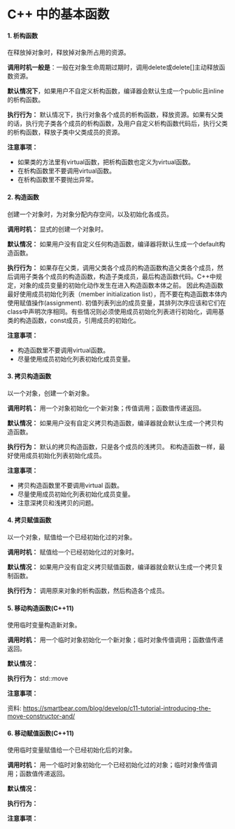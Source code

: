 # C++ 中的基本函数



#### 1. 析构函数

在释放掉对象时，释放掉对象所占用的资源。

**调用时机一般是**：一般在对象生命周期过期时，调用delete或delete[]主动释放函数资源。

**默认情况下**，如果用户不自定义析构函数，编译器会默认生成一个public且inline的析构函数。

**执行行为：** 默认情况下，执行对象各个成员的析构函数，释放资源。如果有父类的话，执行完子类各个成员的析构函数，及用户自定义析构函数代码后，执行父类的析构函数，释放子类中父类成员的资源。

**注意事项：** 

- 如果类的方法里有virtual函数，把析构函数也定义为virtual函数。
- 在析构函数里不要调用virtual函数。
- 在析构函数里不要抛出异常。



#### 2. 构造函数

创建一个对象时，为对象分配内存空间，以及初始化各成员。

**调用时机：** 显式的创建一个对象时。

**默认情况：** 如果用户没有自定义任何构造函数，编译器将默认生成一个default构造函数。

**执行行为：** 如果存在父类，调用父类各个成员的构造函数构造父类各个成员，然后调用子类各个成员的构造函数，构造子类成员，最后构造函数代码。C++中规定，对象的成员变量的初始化动作发生在进入构造函数本体之前。 因此构造函数最好使用成员初始化列表（member initialization list），而不要在构造函数本体内使用赋值操作(assignment). 初值列表列出的成员变量，其排列次序应该和它们在class中声明次序相同。有些情况则必须使用成员初始化列表进行初始化，调用基类的构造函数，const成员，引用成员的初始化。

**注意事项：**

- 构造函数里不要调用virtual函数。
- 尽量使用成员初始化列表初始化成员变量。



#### 3. 拷贝构造函数

以一个对象，创建一个新对象。

**调用时机：** 用一个对象初始化一个新对象；传值调用；函数值传递返回。

**默认情况：** 如果用户没有自定义拷贝构造函数，编译器就会默认生成一个拷贝构造函数。

**执行行为：** 默认的拷贝构造函数，只是各个成员的浅拷贝。 和构造函数一样，最好使用成员初始化列表初始化成员。

**注意事项：**

- 拷贝构造函数里不要调用virtual 函数。
- 尽量使用成员初始化列表初始化成员变量。
- 注意深拷贝和浅拷贝的问题。



#### 4. 拷贝赋值函数

以一个对象，赋值给一个已经初始化过的对象。

**调用时机：** 赋值给一个已经初始化过的对象时。

**默认情况：** 如果用户没有自定义拷贝赋值函数，编译器就会默认生成一个拷贝复制函数。

**执行行为：** 调用原来对象的析构函数，然后构造各个成员。



#### 5. 移动构造函数(C++11)

使用临时变量构造新对象。

**调用时机：** 用一个临时对象初始化一个新对象；临时对象传值调用；函数值传递返回。

**默认情况：** 

**执行行为：** std::move

**注意事项：**



资料: https://smartbear.com/blog/develop/c11-tutorial-introducing-the-move-constructor-and/



#### 6. 移动赋值函数(C++11)

使用临时变量赋值给一个已经初始化后的对象。

**调用时机：** 用一个临时对象初始化一个已经初始化过的对象；临时对象传值调用；函数值传递返回。

**默认情况：**

**执行行为：**

**注意事项：**

